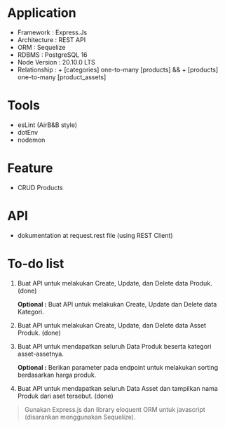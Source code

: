 # Application
+ Framework : Express.Js
+ Architecture : REST API
+ ORM : Sequelize
+ RDBMS : PostgreSQL 16
+ Node Version : 20.10.0 LTS
+ Relationship : + [categories] one-to-many [products] && + [products] one-to-many [product_assets]

# Tools
+ esLint (AirB&B style)
+ dotEnv
+ nodemon

# Feature
+ CRUD Products

# API
+ dokumentation at request.rest file (using REST Client)

# To-do list
1. Buat API untuk melakukan Create, Update, dan Delete data Produk. (done)
    
   **Optional :** Buat API untuk melakukan Create, Update dan Delete data Kategori. 
    
2. Buat API untuk melakukan Create, Update, dan Delete data Asset Produk. (done)
3. Buat API untuk mendapatkan seluruh Data Produk beserta kategori asset-assetnya.
    
    **Optional :** Berikan parameter pada endpoint untuk melakukan sorting berdasarkan harga produk.
    
4. Buat API untuk mendapatkan seluruh Data Asset dan tampilkan nama Produk dari aset tersebut. (done)

> Gunakan Express.js dan library eloquent ORM untuk javascript (disarankan menggunakan Sequelize). 